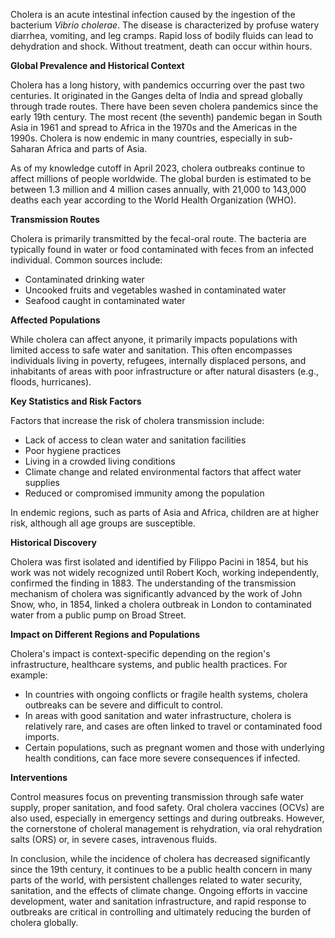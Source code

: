Cholera is an acute intestinal infection caused by the ingestion of the bacterium *Vibrio cholerae*. The disease is characterized by profuse watery diarrhea, vomiting, and leg cramps. Rapid loss of bodily fluids can lead to dehydration and shock. Without treatment, death can occur within hours.

**Global Prevalence and Historical Context**

Cholera has a long history, with pandemics occurring over the past two centuries. It originated in the Ganges delta of India and spread globally through trade routes. There have been seven cholera pandemics since the early 19th century. The most recent (the seventh) pandemic began in South Asia in 1961 and spread to Africa in the 1970s and the Americas in the 1990s. Cholera is now endemic in many countries, especially in sub-Saharan Africa and parts of Asia.

As of my knowledge cutoff in April 2023, cholera outbreaks continue to affect millions of people worldwide. The global burden is estimated to be between 1.3 million and 4 million cases annually, with 21,000 to 143,000 deaths each year according to the World Health Organization (WHO).

**Transmission Routes**

Cholera is primarily transmitted by the fecal-oral route. The bacteria are typically found in water or food contaminated with feces from an infected individual. Common sources include:

- Contaminated drinking water
- Uncooked fruits and vegetables washed in contaminated water
- Seafood caught in contaminated water

**Affected Populations**

While cholera can affect anyone, it primarily impacts populations with limited access to safe water and sanitation. This often encompasses individuals living in poverty, refugees, internally displaced persons, and inhabitants of areas with poor infrastructure or after natural disasters (e.g., floods, hurricanes).

**Key Statistics and Risk Factors**

Factors that increase the risk of cholera transmission include:

- Lack of access to clean water and sanitation facilities
- Poor hygiene practices
- Living in a crowded living conditions
- Climate change and related environmental factors that affect water supplies
- Reduced or compromised immunity among the population

In endemic regions, such as parts of Asia and Africa, children are at higher risk, although all age groups are susceptible.

**Historical Discovery**

Cholera was first isolated and identified by Filippo Pacini in 1854, but his work was not widely recognized until Robert Koch, working independently, confirmed the finding in 1883. The understanding of the transmission mechanism of cholera was significantly advanced by the work of John Snow, who, in 1854, linked a cholera outbreak in London to contaminated water from a public pump on Broad Street.

**Impact on Different Regions and Populations**

Cholera's impact is context-specific depending on the region's infrastructure, healthcare systems, and public health practices. For example:

- In countries with ongoing conflicts or fragile health systems, cholera outbreaks can be severe and difficult to control.
- In areas with good sanitation and water infrastructure, cholera is relatively rare, and cases are often linked to travel or contaminated food imports.
- Certain populations, such as pregnant women and those with underlying health conditions, can face more severe consequences if infected.

**Interventions**

Control measures focus on preventing transmission through safe water supply, proper sanitation, and food safety. Oral cholera vaccines (OCVs) are also used, especially in emergency settings and during outbreaks. However, the cornerstone of choleral management is rehydration, via oral rehydration salts (ORS) or, in severe cases, intravenous fluids.

In conclusion, while the incidence of cholera has decreased significantly since the 19th century, it continues to be a public health concern in many parts of the world, with persistent challenges related to water security, sanitation, and the effects of climate change. Ongoing efforts in vaccine development, water and sanitation infrastructure, and rapid response to outbreaks are critical in controlling and ultimately reducing the burden of cholera globally.